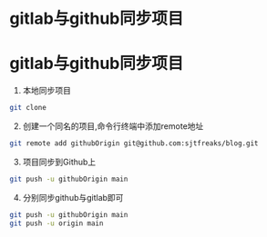 # gitlab与github同步项目

# gitlab与github同步项目
1. 本地同步项目
```sh
git clone
```
2. 创建一个同名的项目,命令行终端中添加remote地址
```sh
git remote add githubOrigin git@github.com:sjtfreaks/blog.git
```

3. 项目同步到Github上
```sh
git push -u githubOrigin main
```

4. 分别同步github与gitlab即可
```sh
git push -u githubOrigin main
git push -u origin main
```
